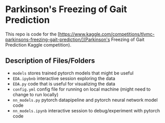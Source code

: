 # Parkinson's Freezing of Gait Prediction

This repo is code for the [https://www.kaggle.com/competitions/tlvmc-parkinsons-freezing-gait-prediction/](Parkinson's Freezing of Gait Prediction Kaggle competition).


## Description of Files/Folders

- `models` stores trained pytorch models that might be useful
- `EDA.ipybnb` interactive session exploring the data
- `EDA.py` code that is useful for visualizing the data
- `config.yml` config file for running on local machine (might need to change
  to run locally)
- `nn_models.py` pytorch datapipeline and pytorch neural network model code
- `nn_models.ipynb` interactive session to debug/experiment with pytorch code
